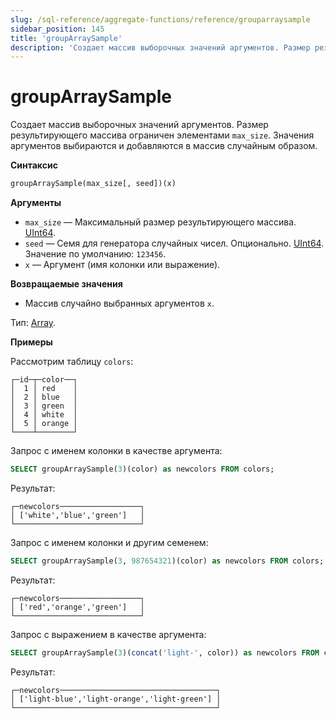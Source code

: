 ```yaml
---
slug: /sql-reference/aggregate-functions/reference/grouparraysample
sidebar_position: 145
title: 'groupArraySample'
description: 'Создает массив выборочных значений аргументов. Размер результирующего массива ограничен элементами `max_size`. Значения аргументов выбираются и добавляются в массив случайным образом.'
---
```



# groupArraySample

Создает массив выборочных значений аргументов. Размер результирующего массива ограничен элементами `max_size`. Значения аргументов выбираются и добавляются в массив случайным образом.

**Синтаксис**

``` sql
groupArraySample(max_size[, seed])(x)
```

**Аргументы**

- `max_size` — Максимальный размер результирующего массива. [UInt64](../../data-types/int-uint.md).
- `seed` — Семя для генератора случайных чисел. Опционально. [UInt64](../../data-types/int-uint.md). Значение по умолчанию: `123456`.
- `x` — Аргумент (имя колонки или выражение).

**Возвращаемые значения**

- Массив случайно выбранных аргументов `x`.

Тип: [Array](../../data-types/array.md).

**Примеры**

Рассмотрим таблицу `colors`:

``` text
┌─id─┬─color──┐
│  1 │ red    │
│  2 │ blue   │
│  3 │ green  │
│  4 │ white  │
│  5 │ orange │
└────┴────────┘
```

Запрос с именем колонки в качестве аргумента:

``` sql
SELECT groupArraySample(3)(color) as newcolors FROM colors;
```

Результат:

```text
┌─newcolors──────────────────┐
│ ['white','blue','green']   │
└────────────────────────────┘
```

Запрос с именем колонки и другим семенем:

``` sql
SELECT groupArraySample(3, 987654321)(color) as newcolors FROM colors;
```

Результат:

```text
┌─newcolors──────────────────┐
│ ['red','orange','green']   │
└────────────────────────────┘
```

Запрос с выражением в качестве аргумента:

``` sql
SELECT groupArraySample(3)(concat('light-', color)) as newcolors FROM colors;
```

Результат:

```text
┌─newcolors───────────────────────────────────┐
│ ['light-blue','light-orange','light-green'] │
└─────────────────────────────────────────────┘
```
